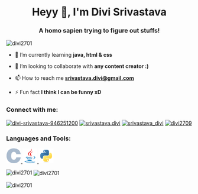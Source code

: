<h1 align="center">Heyy 👋, I'm Divi Srivastava</h1>
<h3 align="center">A homo sapien trying to figure out stuffs!</h3>

<p align="left"> <img src="https://komarev.com/ghpvc/?username=divi2701&label=Profile%20views&color=0e75b6&style=flat" alt="divi2701" /> </p>

- 🌱 I’m currently learning **java, html & css**

- 👯 I’m looking to collaborate with **any content creator :)**

- 📫 How to reach me **srivastava.divi@gmail.com**

- ⚡ Fun fact **I think I can be funny xD**

<h3 align="left">Connect with me:</h3>
<p align="left">
<a href="https://linkedin.com/in/divi-srivastava-946251200" target="blank"><img align="center" src="https://cdn.jsdelivr.net/npm/simple-icons@3.0.1/icons/linkedin.svg" alt="divi-srivastava-946251200" height="30" width="40" /></a>
<a href="https://instagram.com/srivastava.divi" target="blank"><img align="center" src="https://cdn.jsdelivr.net/npm/simple-icons@3.0.1/icons/instagram.svg" alt="srivastava.divi" height="30" width="40" /></a>
<a href="https://www.hackerrank.com/srivastava_divi" target="blank"><img align="center" src="https://cdn.jsdelivr.net/npm/simple-icons@3.0.1/icons/hackerrank.svg" alt="srivastava_divi" height="30" width="40" /></a>
<a href="https://www.leetcode.com/divi2709" target="blank"><img align="center" src="https://cdn.jsdelivr.net/npm/simple-icons@3.0.1/icons/leetcode.svg" alt="divi2709" height="30" width="40" /></a>
</p>

<h3 align="left">Languages and Tools:</h3>
<p align="left"> <a href="https://www.cprogramming.com/" target="_blank"> <img src="https://raw.githubusercontent.com/devicons/devicon/master/icons/c/c-original.svg" alt="c" width="40" height="40"/> </a> <a href="https://www.java.com" target="_blank"> <img src="https://raw.githubusercontent.com/devicons/devicon/master/icons/java/java-original.svg" alt="java" width="40" height="40"/> </a> <a href="https://www.python.org" target="_blank"> <img src="https://raw.githubusercontent.com/devicons/devicon/master/icons/python/python-original.svg" alt="python" width="40" height="40"/> </a> </p>

<p><img align="left" src="https://github-readme-stats.vercel.app/api/top-langs?username=divi2701&show_icons=true&locale=en&layout=compact" alt="divi2701" /></p>

<p>&nbsp;<img align="center" src="https://github-readme-stats.vercel.app/api?username=divi2701&show_icons=true&locale=en" alt="divi2701" /></p>

<p><img align="center" src="https://github-readme-streak-stats.herokuapp.com/?user=divi2701&" alt="divi2701" /></p>

